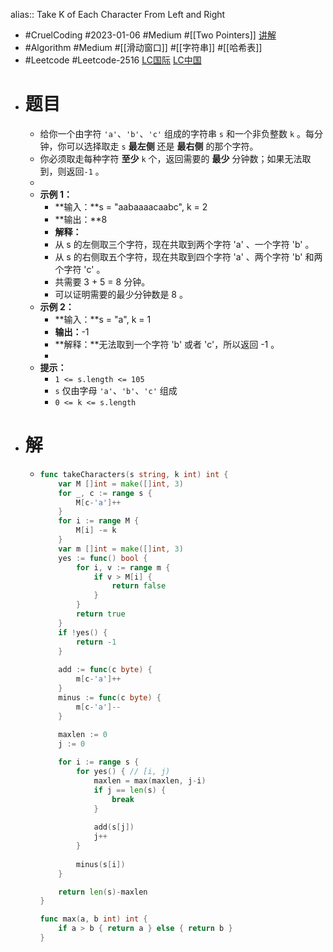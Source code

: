 alias:: Take K of Each Character From Left and Right

- #CruelCoding #2023-01-06 #Medium #[[Two Pointers]] [讲解](https://youtu.be/KvQK3RXuTFc)
- #Algorithm #Medium #[[滑动窗口]] #[[字符串]] #[[哈希表]]
- #Leetcode #Leetcode-2516 [LC国际](https://leetcode.com/problems/take-k-of-each-character-from-left-and-right/) [LC中国](https://leetcode.cn/problems/take-k-of-each-character-from-left-and-right/)
- # 题目
	- 给你一个由字符 `'a'`、`'b'`、`'c'` 组成的字符串 `s` 和一个非负整数 `k` 。每分钟，你可以选择取走 `s` **最左侧** 还是 **最右侧** 的那个字符。
	- 你必须取走每种字符 **至少** `k` 个，返回需要的 **最少** 分钟数；如果无法取到，则返回`-1` 。
	-
	- **示例 1：**
		- **输入：**s = "aabaaaacaabc", k = 2
		- **输出：**8
		- **解释：**
		- 从 s 的左侧取三个字符，现在共取到两个字符 'a' 、一个字符 'b' 。
		- 从 s 的右侧取五个字符，现在共取到四个字符 'a' 、两个字符 'b' 和两个字符 'c' 。
		- 共需要 3 + 5 = 8 分钟。
		- 可以证明需要的最少分钟数是 8 。
	- **示例 2：**
		- **输入：**s = "a", k = 1
		- **输出：**-1
		- **解释：**无法取到一个字符 'b' 或者 'c'，所以返回 -1 。
		-
	- **提示：**
		- `1 <= s.length <= 105`
		- `s` 仅由字母 `'a'`、`'b'`、`'c'` 组成
		- `0 <= k <= s.length`
- # 解
	- ```go
	  func takeCharacters(s string, k int) int {
	      var M []int = make([]int, 3)
	      for _, c := range s {
	          M[c-'a']++
	      }
	      for i := range M {
	          M[i] -= k
	      }
	      var m []int = make([]int, 3)
	      yes := func() bool {
	          for i, v := range m {
	              if v > M[i] {
	                  return false
	              }
	          }
	          return true
	      }
	      if !yes() {
	          return -1
	      }
	      
	      add := func(c byte) {
	          m[c-'a']++
	      }
	      minus := func(c byte) {
	          m[c-'a']--
	      }
	      
	      maxlen := 0
	      j := 0
	  
	      for i := range s {
	          for yes() { // [i, j)
	              maxlen = max(maxlen, j-i)
	              if j == len(s) {
	                  break
	              }
	              
	              add(s[j])
	              j++
	          }
	          
	          minus(s[i])
	      }
	  
	      return len(s)-maxlen
	  }
	  
	  func max(a, b int) int {
	      if a > b { return a } else { return b }
	  }
	  ```